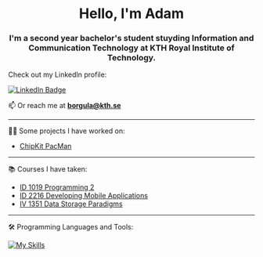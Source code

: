 <h1 align="center">Hello, I'm Adam</h1>

<h3 align="center">I'm a second year bachelor's student stuyding Information and Communication Technology at KTH Royal Institute of Technology.</h3>

Check out my LinkedIn profile:
<div id="badges">
  <a href="https://www.linkedin.com/in/adam-borgula-8a675624b/">
    <img src="https://img.shields.io/badge/LinkedIn-blue?style=for-the-badge&logo=linkedin&logoColor=white" alt="LinkedIn Badge"/>
  </a>
<div align="center">
</div>


 📫 Or reach me at **borgula@kth.se**


---


👨‍💻 Some projects I have worked on:

- [ChipKit PacMan](https://github.com/adamcq/TetrisUno32)

---

:books: Courses I have taken:

- [ ID 1019 Programming 2 ](https://github.com/adamcq/programming2)
- [ ID 2216 Developing Mobile Applications ](https://github.com/adamcq/ID2216_native)
- [ IV 1351 Data Storage Paradigms ](https://github.com/adamcq/MusicDB)

---
  
:hammer_and_wrench: Programming Languages and Tools:

[![My Skills](https://skillicons.dev/icons?i=py,c,java,elixir,latex,html,css,js,cpp,react,postgres,git,kotlin&perline=8)](https://skillicons.dev)


<!--
Here are some ideas to get you started:


- 🌱 I’m currently learning ...
- 👯 I’m looking to collaborate on ...
- 🤔 I’m looking for help with ...
- 💬 Ask me about ...
- 📫 How to reach me: ...
- 😄 Pronouns: ...
- ⚡ Fun fact: ...
-->
